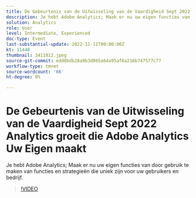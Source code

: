 ```yaml
---
title: De Gebeurtenis van de Uitwisseling van de Vaardigheid Sept 2022 Analytics groeit die Adobe Analytics Uw Eigen maakt
description: Je hebt Adobe Analytics; Maak er nu uw eigen functies van door gebruik te maken van functies en strategieën die uniek zijn voor uw gebruikers en bedrijf.
solution: Analytics
role: User
level: Intermediate, Experienced
doc-type: Event
last-substantial-update: 2022-11-11T00:00:00Z
kt: 11440
thumbnail: 3411012.jpeg
source-git-commit: edd0bdb28a9b3d065a64a95af6a216b747577c77
workflow-type: tm+mt
source-wordcount: '66'
ht-degree: 0%

---
```


# De Gebeurtenis van de Uitwisseling van de Vaardigheid Sept 2022 Analytics groeit die Adobe Analytics Uw Eigen maakt

Je hebt Adobe Analytics; Maak er nu uw eigen functies van door gebruik te maken van functies en strategieën die uniek zijn voor uw gebruikers en bedrijf.

>[!VIDEO](https://video.tv.adobe.com/v/3411012/?quality=12&learn=on)
